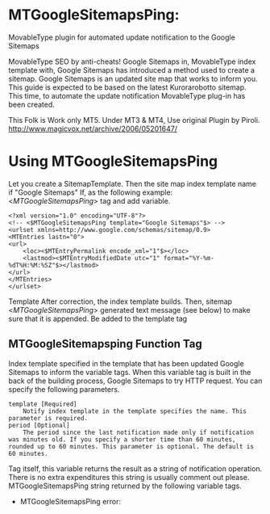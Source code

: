 # MTGoogleSitemapsPing:

MovableType plugin for automated update notification to the Google Sitemaps

MovableType SEO by anti-cheats! Google Sitemaps in, MovableType index template with, Google Sitemaps has introduced a method used to create a sitemap.
Google Sitemaps is an updated site map that works to inform you.
This guide is expected to be based on the latest Kurorarobotto sitemap.
This time, to automate the update notification MovableType plug-in has been created.

This Folk is Work only MT5. Under MT3 &amp; MT4, Use original Plugin by Piroli.
http://www.magicvox.net/archive/2006/05201647/

# Using MTGoogleSitemapsPing
Let you create a SitemapTemplate.
Then the site map index template name if "Google Sitemaps" If, as the following example: <$MTGoogleSitemapsPing$> tag and add variable.

    <?xml version="1.0" encoding="UTF-8"?>
    <!-- <$MTGoogleSitemapsPing template="Google Sitemaps"$> -->
    <urlset xmlns=http://www.google.com/schemas/sitemap/0.9>
    <MTEntries lastn="0">
    <url>
        <loc><$MTEntryPermalink encode_xml="1"$></loc>
        <lastmod><$MTEntryModifiedDate utc="1" format="%Y-%m-%dT%H:%M:%SZ"$></lastmod>
    </url>
    </MTEntries>
    </urlset>

Template After correction, the index template builds.
Then, sitemap <$MTGoogleSitemapsPing$> generated text message (see below) to make sure that it is appended.
Be added to the template tag

## MTGoogleSitemapsping Function Tag
Index template specified in the template that has been updated Google Sitemaps to inform the variable tags.
When this variable tag is built in the back of the building process, Google Sitemaps to try HTTP request.
You can specify the following parameters.

    template [Required]
        Notify index template in the template specifies the name. This parameter is required.
    period [Optional]
        The period since the last notification made only if notification was minutes old. If you specify a shorter time than 60 minutes, rounded up to 60 minutes. This parameter is optional. The default is 60 minutes. 

Tag itself, this variable returns the result as a string of notification operation. There is no extra expenditures this string is usually comment out please. MTGoogleSitemapsPing string returned by the following variable tags.

* MTGoogleSitemapsPing error: <template> should be specified. MT Google Sitemapsping Error: SHOULD Be <template> specified.
    specification template is required.
* MTGoogleSitemapsPing error: a template which named "XXX" is not found. MT Google Sitemapsping Error: a template which named "XXX" is Not found.
    index template specified by the template is not found.
* MTGoogleSitemapsPing message: You need not to ping for "XXX" now. MT Google Sitemapsping message: You Need Not to ping for "XXX" Now.
    Period from the previous notification for a specified time has passed, and there is no need to notify.
* MTGoogleSitemapsPing message: Successfully pinged for "XXX" at YYY. MT Google Sitemapsping message: Successfully Pinged for "XXX" at YYY.
    Notification sent. 

This along with Google Sitemaps server to the HTTP request result MovableType may be logged.

* MTGoogleSitemapsPing error: failed to ping. destination server returns; XXX MT Google Sitemapsping Error: failed to ping. Server returns destination; XXX
    Google Sitemaps server error occurred while communicating with. 
* MTGoogle SitemapsPing error: failed to initialize LWP::UserAgent MT Google Sitemapsping Error: failed to Initialize LWP:: UserAgent
    Servr to LWP:: UserAgent Please make sure the module is correctly implemented. 

# License
This program is GPL License ( GNU General Public License; ) can be freely distributed under the terms of.